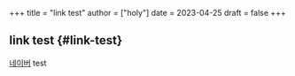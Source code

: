 +++
title = "link test"
author = ["holy"]
date = 2023-04-25
draft = false
+++

## link test {#link-test}

[네이버](https://www.naver.com/) test
